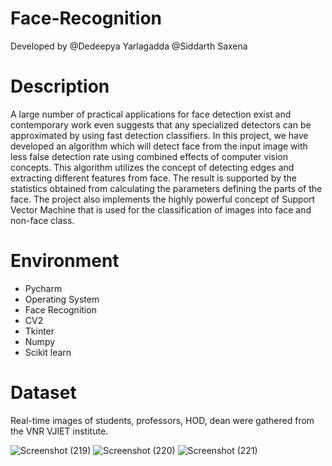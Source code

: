 # Face-Recognition
Developed by @Dedeepya Yarlagadda @Siddarth Saxena

# Description
A large number of practical applications for face detection exist and contemporary work even suggests that any specialized detectors can be approximated by using fast detection classifiers. In this project, we have developed an algorithm which will detect face from the input image with less false detection rate using combined effects of computer vision concepts. This algorithm utilizes the concept of detecting edges and extracting different features from face. The result is supported by the statistics obtained from calculating the parameters defining the parts of the face. The project also implements the highly powerful concept of Support Vector Machine that is used for the classification of images into face and non-face class. 

# Environment
- Pycharm
- Operating System
- Face Recognition 
- CV2
- Tkinter 
- Numpy
- Scikit learn 

# Dataset
Real-time images of students, professors, HOD, dean were gathered from the VNR VJIET institute.


![Screenshot (219)](https://user-images.githubusercontent.com/48832097/192753975-8216c1e3-14d3-4b9f-98f4-8970b91fa628.png)
![Screenshot (220)](https://user-images.githubusercontent.com/48832097/192753992-c52beb0a-1c06-42a1-9d39-1bb279896d3a.png)
![Screenshot (221)](https://user-images.githubusercontent.com/48832097/192754008-a915952d-88d1-4693-9cfe-7a59ebe7aa60.png)

